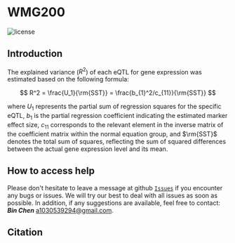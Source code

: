 #  WMG200

![license](https://img.shields.io/badge/license-Apache%202.0-blue)  

##  Introduction

The explained variance ($R^2$) of each eQTL for gene expression was estimated based on the following formula: 

$$ R^2 = \frac{U_1}{\rm{SST}} = \frac{b_{1}^2/c_{11}}{\rm{SST}} $$

where $U_1$ represents the partial sum of regression squares for the specific eQTL, $b_1$ is the partial regression coefficient  indicating the estimated marker effect size, $c_{11}$ corresponds to the relevant element in the inverse matrix of the coefficient matrix within the normal equation group, and $\rm{SST}$ denotes the total sum of squares, reflecting the sum of squared differences between the actual gene expression level and its mean.

##  How to access help

Please don't hesitate to leave a message at github [`Issues`](https://github.com/bingochenbin/WMG200/issues) if you encounter any bugs or issues.  We will try our best to deal with all issues as soon as possible. In addition, if any suggestions are available, feel free to contact: **_Bin Chen_** [a1030539294@gmail.com](mailto:a1030539294@gmail.com).

##  Citation

